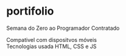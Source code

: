 # portifolio

Semana do Zero ao Programador Contratado 

Compativel com dispositvos móveis<br>
Tecnologias usada HTML, CSS e JS 
